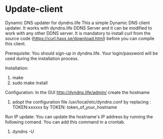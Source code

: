 # Update-client
Dynamic DNS updater for dyndns.life
This a simple Dynamic DNS client updater. It works with dyndns.life DDNS Server and it can be modified to work with any other DDNS server. 
It is mandatory to install curl from the source code (https://curl.haxx.se/download.html) before you can compile this client.

Prerequisite: 
You should sign-up in dyndns.life. Your login/password will be used during the installation process.

Installation:

1) make
2) sudo make install


Configuration:
In the GUI http://dyndns.life/admin/ create the hostname
1) adopt the configuration file /usr/local/etc/dyndns.conf by replacing : TOKEN:xxxxxx by TOKEN: token_of_your_hostname

Run IP update:
You can update the hostname's IP address by running the following comand. You can add this command in a crontab.
1) dyndns -U
